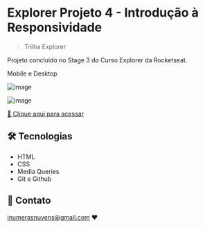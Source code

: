 # Explorer Projeto 4 - Introdução à Responsividade

> Trilha Explorer 

Projeto concluído no Stage 3 do Curso Explorer da Rocketseat. 

Mobile e Desktop

![image](https://user-images.githubusercontent.com/106777519/215927282-5ed44300-57bc-4ed8-8bec-e9e8859f8320.png)

![image](https://user-images.githubusercontent.com/106777519/215927408-76724d2f-fa94-4a84-aa64-7aa1e6905487.png)

[🔗 Clique aqui para acessar](https://vasijess.github.io/projeto4/) 

## 🛠 Tecnologias 
- HTML
- CSS
- Media Queries
- Git e Github

## 💛 Contato 

inumerasnuvens@gmail.com ♥